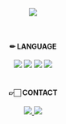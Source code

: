 <p align="center"> 
  <img src="https://github-readme-stats.vercel.app/api?username=wldmsdl7&theme=radical&show_icons=true"/></a>
</p>

<br>

<h4 align = "center"> ✏ LANGUAGE </h4>
<div align = "center">
     <img src="https://img.shields.io/badge/ C -A8B9CC?style=flat&logo=C&logoColor=white" />
     <img src="https://img.shields.io/badge/ Java -007396?style=flat&logo=OpenJDK&logoColor=white"/>
     <img src="https://img.shields.io/badge/ Python -3776AB?style=flat&logo=Python&logoColor=white" />
     <img src="https://img.shields.io/badge/ Flutter-02569B?style=flat&logo=Flutter&logoColor=white" />
</div>

<br>

<h4 align = "center"> 👉🏻 CONTACT </h4>
<div align = "center">
    <a href="https://www.instagram.com/nununuejil/">
        <img src="http://img.shields.io/badge/-Instagram-E4405F?style=flat&logo=Instagram&logoColor=white"/>
    </a>
    <a href = "mailto:wldmsdl5835@gmail.com">
        <img src="https://img.shields.io/badge/Gmail-EA4335?style=flat&logo=Gmail&logoColor=white"/>
    </a>
</div>
<br>
